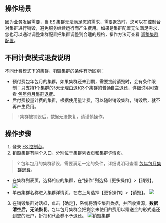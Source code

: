 ## 操作场景

因为业务发展需要，当 ES 集群无法满足您的需求，需要退货时，您可以在控制台对集群进行销毁，避免服务继续运行而产生费用。如果是集群配置无法满足需求，您也可以通过调整集群配置把集群调整到合适的规格，操作方法可查看 [调整集群配置](https://cloud.tencent.com/document/product/845/32096)。

## 不同计费模式退费说明

不同计费模式下的集群，销毁集群的条件有所区别：

- 预付费包年包月的集群，如果集群还未到期，需要提前销毁时，会有条件限制：只支持1个集群的5天无理由退和3个集群的普通自主退还，详细说明可查看 [包年包月集群退费](https://cloud.tencent.com/document/product/845/18377)。
- 后付费按量计费的集群，根据使用量计费，可以随时销毁集群，销毁后，就不再产生费用。

> ! 集群被销毁后，数据无法恢复，请谨慎操作。  

## 操作步骤
 1. 登录 [ES 控制台](https://console.cloud.tencent.com/es)。
 2. 销毁集群有两个入口，分别位于集群列表页和集群详情页。
> ? 包年包月的集群销毁，需要满足一定的条件，详细说明可查看 [包年包月集群退费](https://cloud.tencent.com/document/product/845/18377)。

  - 在集群列表页，选择相应的集群，在“操作”列选择【更多操作】>【销毁】。
  ![](https://main.qcloudimg.com/raw/73d49dfa9681be8a6e2ea15be2bfebc0.png)
  - 单击集群名称进入集群详情页，在右上角选择【更多操作】>【销毁】。
  ![](https://main.qcloudimg.com/raw/f27bdddc6710733bcf724418e0ea7caf.png)
	
 3. 在销毁集群对话框，单击【确定】，系统将清空集群数据，并回收资源，**数据清空后，无法恢复**。包年包月集群会把剩余未使用的费用以赠送金的形式退还到您的账户，折扣和代金券不予退还。
   ![销毁集群](https://main.qcloudimg.com/raw/bae8a486a3f1d9b47a02f2da64ce96cb.jpg)
